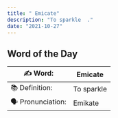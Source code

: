 ```yaml
---
title: " Emicate"
description: "To sparkle  ."
date: "2021-10-27"
---
```


## Word of the Day  

| ✍️ Word: | Emicate |
| ----------- | ----------- |
📚 Definition: | To sparkle    
🗣 Pronunciation: | Emikate